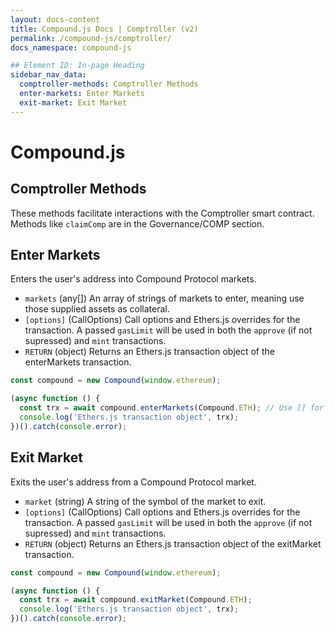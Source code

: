```yaml
---
layout: docs-content
title: Compound.js Docs | Comptroller (v2)
permalink: /compound-js/comptroller/
docs_namespace: compound-js

## Element ID: In-page Heading
sidebar_nav_data:
  comptroller-methods: Comptroller Methods
  enter-markets: Enter Markets
  exit-market: Exit Market
---
```


# Compound.js

## Comptroller Methods

These methods facilitate interactions with the Comptroller smart contract. Methods like `claimComp` are in the Governance/COMP section.

## Enter Markets

Enters the user's address into Compound Protocol markets.

- `markets` (any[]) An array of strings of markets to enter, meaning use those supplied assets as collateral.
- `[options]` (CallOptions) Call options and Ethers.js overrides for the transaction. A passed `gasLimit` will be used in both the `approve` (if not supressed) and `mint` transactions.
- `RETURN` (object) Returns an Ethers.js transaction object of the enterMarkets transaction.

```js
const compound = new Compound(window.ethereum);

(async function () {
  const trx = await compound.enterMarkets(Compound.ETH); // Use [] for multiple
  console.log('Ethers.js transaction object', trx);
})().catch(console.error);
```

## Exit Market

Exits the user's address from a Compound Protocol market.

- `market` (string) A string of the symbol of the market to exit.
- `[options]` (CallOptions) Call options and Ethers.js overrides for the transaction. A passed `gasLimit` will be used in both the `approve` (if not supressed) and `mint` transactions.
- `RETURN` (object) Returns an Ethers.js transaction object of the exitMarket transaction.

```js
const compound = new Compound(window.ethereum);

(async function () {
  const trx = await compound.exitMarket(Compound.ETH);
  console.log('Ethers.js transaction object', trx);
})().catch(console.error);
```

